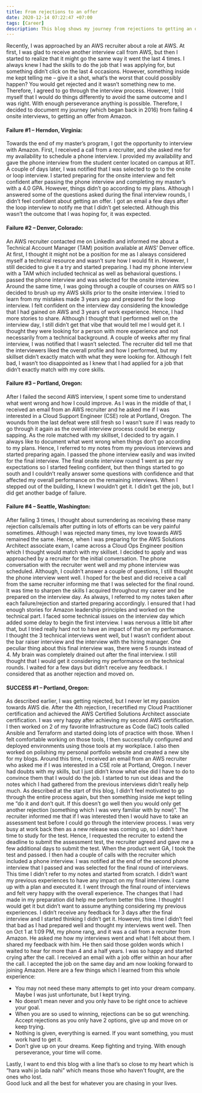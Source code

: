 ```yaml
---
title: From rejections to an offer 
date: 2020-12-14 07:22:47 +07:00
tags: [Career]
description: This blog shows my journey from rejections to getting an offer.
---
```


Recently, I was approached by an AWS recruiter about a role at AWS. At first, I was glad to receive another interview call from AWS, but then I started to realize that it might go the same way it went the last 4 times. I always knew I had the skills to do the job that I was applying for, but something didn’t click on the last 4 occasions. However, something inside me kept telling me – give it a shot, what’s the worst that could possibly happen? You would get rejected and it wasn’t something new to me. Therefore, I agreed to go through the interview process. However, I told myself that I would do things differently to avoid the same outcome and I was right. With enough perseverance anything is possible. Therefore, I decided to document my journey (which began back in 2016) from failing 4 onsite interviews, to getting an offer from Amazon.

#### Failure #1 – Herndon, Virginia:
Towards the end of my master’s program, I got the opportunity to interview with Amazon. First, I received a call from a recruiter, and she asked me for my availability to schedule a phone interview. I provided my availability and gave the phone interview from the student center located on campus at RIT. A couple of days later, I was notified that I was selected to go to the onsite or loop interview. I started preparing for the onsite interview and felt confident after passing the phone interview and completing my master’s with a 4.0 GPA. However, things didn’t go according to my plans. Although I answered some of the questions asked during the final interview rounds, I didn’t feel confident about getting an offer. I got an email a few days after the loop interview to notify me that I didn’t get selected. Although this wasn’t the outcome that I was hoping for, it was expected.

#### Failure #2 – Denver, Colorado:

An AWS recruiter contacted me on LinkedIn and informed me about a Technical Account Manager (TAM) position available at AWS’ Denver office. At first, I thought it might not be a position for me as I always considered myself a technical resource and wasn’t sure how I would fit in. However, I still decided to give it a try and started preparing. I had my phone interview with a TAM which included technical as well as behavioral questions. I passed the phone interview and was selected for the onsite interview. Around the same time, I was going through a couple of courses on AWS so I decided to brush up my AWS skills prior to the onsite interview. I tried to learn from my mistakes made 3 years ago and prepared for the loop interview. I felt confident on the interview day considering the knowledge that I had gained on AWS and 3 years of work experience. Hence, I had more stories to share. Although I thought that I performed well on the interview day, I still didn’t get that vibe that would tell me I would get it. I thought they were looking for a person with more experience and not necessarily from a technical background. A couple of weeks after my final interview, I was notified that I wasn’t selected. The recruiter did tell me that the interviewers liked the overall profile and how I performed, but my skillset didn’t exactly match with what they were looking for. Although I felt bad, I wasn’t too disappointed as I knew that I had applied for a job that didn’t exactly match with my core skills.

#### Failure #3 – Portland, Oregon:

After I failed the second AWS interview, I spent some time to understand what went wrong and how I could improve. As I was in the middle of that, I received an email from an AWS recruiter and he asked me if I was interested in a Cloud Support Engineer (CSE) role at Portland, Oregon. The wounds from the last defeat were still fresh so I wasn’t sure if I was ready to go through it again as the overall interview process could be energy sapping. As the role matched with my skillset, I decided to try again. I always like to document what went wrong when things don’t go according to my plans. Hence, I referred to my notes from my previous interviews and started preparing again. I passed the phone interview easily and was invited for the final interview. The final onsite interview round 1 went as per my expectations so I started feeling confident, but then things started to go south and I couldn’t really answer some questions with confidence and that affected my overall performance on the remaining interviews. When I stepped out of the building, I knew I wouldn’t get it. I didn’t get the job, but I did get another badge of failure. 

#### Failure #4 – Seattle, Washington:

After failing 3 times, I thought about surrendering as receiving these many rejection calls/emails after putting in lots of efforts can be very painful sometimes. Although I was rejected many times, my love towards AWS remained the same. Hence, when I was preparing for the AWS Solutions Architect associate exam, I came across a Cloud Ops Engineer position which I thought would match with my skillset. I decided to apply and was approached by a recruiter for the initial conversation. The phone conversation with the recruiter went well and my phone interview was scheduled. Although, I couldn’t answer a couple of questions, I still thought the phone interview went well. I hoped for the best and did receive a call from the same recruiter informing me that I was selected for the final round. It was time to sharpen the skills I acquired throughout my career and be prepared on the interview day. As always, I referred to my notes taken after each failure/rejection and started preparing accordingly. I ensured that I had enough stories for Amazon leadership principles and worked on the technical part. I faced some technical issues on the interview day which added some delay to begin the first interview. I was nervous a little bit after that, but I tried really hard not to have an impact of that on my performance. I thought the 3 technical interviews went well, but I wasn’t confident about the bar raiser interview and the interview with the hiring manager. One peculiar thing about this final interview was, there were 5 rounds instead of 4. My brain was completely drained out after the final interview. I still thought that I would get it considering my performance on the technical rounds. I waited for a few days but didn’t receive any feedback. I considered that as another rejection and moved on.

#### SUCCESS #1 – Portland, Oregon:

As described earlier, I was getting rejected, but I never let my passion towards AWS die. After the 4th rejection, I recertified my Cloud Practitioner certification and achieved the AWS Certified Solutions Architect associate certification. I was very happy after achieving my second AWS certification. I then worked on 2 of my favorite Infrastructure as Code (IaC) tools called Ansible and Terraform and started doing lots of practice with those. When I felt comfortable working on those tools, I then successfully configured and deployed environments using those tools at my workplace. I also then worked on polishing my personal portfolio website and created a new site for my blogs. Around this time, I received an email from an AWS recruiter who asked me if I was interested in a CSE role at Portland, Oregon. I never had doubts with my skills, but I just didn’t know what else did I have to do to convince them that I would do the job. I started to run out ideas and the notes which I had gathered from the previous interviews didn’t really help much. As described at the start of this blog, I didn’t feel motivated to go through the entire process again, but then something inside me kept telling me “do it and don’t quit. If this doesn’t go well then you would only get another rejection (something which I was very familiar with by now)”. The recruiter informed me that if I was interested then I would have to take an assessment test before I could go through the interview process. I was very busy at work back then as a new release was coming up, so I didn’t have time to study for the test. Hence, I requested the recruiter to extend the deadline to submit the assessment test, the recruiter agreed and gave me a few additional days to submit the test. When the product went GA, I took the test and passed. I then had a couple of calls with the recruiter which included a phone interview. I was notified at the end of the second phone interview that I passed and was selected for the final round of interviews. This time I didn’t refer to my notes and started from scratch. I didn’t want my previous experiences to have any impact on my final interview. I came up with a plan and executed it. I went through the final round of interviews and felt very happy with the overall experience. The changes that I had made in my preparation did help me perform better this time. I thought I would get it but didn’t want to assume anything considering my previous experiences. I didn’t receive any feedback for 3 days after the final interview and I started thinking I didn’t get it. However, this time I didn’t feel that bad as I had prepared well and thought my interviews went well. Then on Oct 1 at 1:09 PM, my phone rang, and it was a call from a recruiter from Amazon. He asked me how my interviews went and what I felt about them. I shared my feedback with him. He then said those golden words which I waited to hear for more than 4 and a half years. I was so happy and started crying after the call. I received an email with a job offer within an hour after the call. I accepted the job on the same day and am now looking forward to joining Amazon.
Here are a few things which I learned from this whole experience:

 - You may not need these many attempts to get into your dream company. Maybe I was just unfortunate, but I kept trying.
 - No doesn’t mean never and you only have to be right once to achieve your goal.
 -  When you are so used to winning, rejections can be so gut wrenching. Accept rejections as you only have 2 options, give up and move on or keep trying.
 -  Nothing is given, everything is earned. If you want something, you must work hard to get it.
 -  Don’t give up on your dreams. Keep fighting and trying. With enough perseverance, your time will come.

Lastly, I want to end this blog with a line that’s so close to my heart which is “hara wahi jo lada nahi” which means those who haven't fought, are the ones who lost. \
Good luck and all the best for whatever you are chasing in your lives.      
